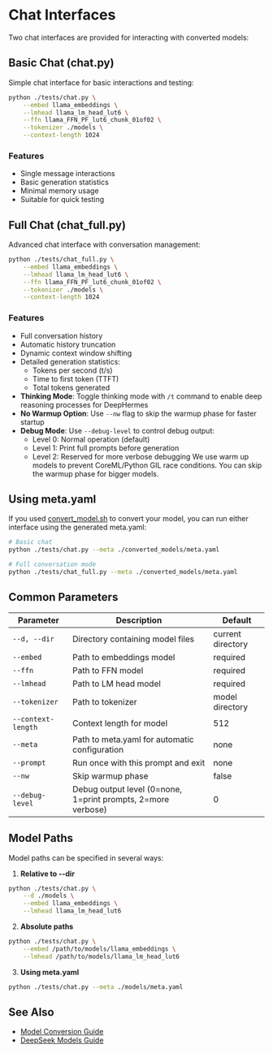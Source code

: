 # Chat Interfaces

Two chat interfaces are provided for interacting with converted models:

## Basic Chat (chat.py)

Simple chat interface for basic interactions and testing:

```bash
python ./tests/chat.py \
    --embed llama_embeddings \
    --lmhead llama_lm_head_lut6 \
    --ffn llama_FFN_PF_lut6_chunk_01of02 \
    --tokenizer ./models \
    --context-length 1024
```

### Features
- Single message interactions
- Basic generation statistics
- Minimal memory usage
- Suitable for quick testing

## Full Chat (chat_full.py)

Advanced chat interface with conversation management:

```bash
python ./tests/chat_full.py \
    --embed llama_embeddings \
    --lmhead llama_lm_head_lut6 \
    --ffn llama_FFN_PF_lut6_chunk_01of02 \
    --tokenizer ./models \
    --context-length 1024
```

### Features
- Full conversation history
- Automatic history truncation
- Dynamic context window shifting
- Detailed generation statistics:
  - Tokens per second (t/s)
  - Time to first token (TTFT)
  - Total tokens generated
- **Thinking Mode**: Toggle thinking mode with `/t` command to enable deep reasoning processes for DeepHermes
- **No Warmup Option**: Use `--nw` flag to skip the warmup phase for faster startup
- **Debug Mode**: Use `--debug-level` to control debug output:
  - Level 0: Normal operation (default)
  - Level 1: Print full prompts before generation
  - Level 2: Reserved for more verbose debugging
We use warm up models to prevent CoreML/Python GIL race conditions. You can skip the warmup phase for bigger models.

## Using meta.yaml

If you used [convert_model.sh](convert_model.md) to convert your model, you can run either interface using the generated meta.yaml:

```bash
# Basic chat
python ./tests/chat.py --meta ./converted_models/meta.yaml

# Full conversation mode
python ./tests/chat_full.py --meta ./converted_models/meta.yaml
```

## Common Parameters

| Parameter | Description | Default |
|-----------|-------------|---------|
| `--d, --dir` | Directory containing model files | current directory |
| `--embed` | Path to embeddings model | required |
| `--ffn` | Path to FFN model | required |
| `--lmhead` | Path to LM head model | required |
| `--tokenizer` | Path to tokenizer | model directory |
| `--context-length` | Context length for model | 512 |
| `--meta` | Path to meta.yaml for automatic configuration | none |
| `--prompt` | Run once with this prompt and exit | none |
| `--nw` | Skip warmup phase | false |
| `--debug-level` | Debug output level (0=none, 1=print prompts, 2=more verbose) | 0 |

## Model Paths

Model paths can be specified in several ways:

1. **Relative to --dir**
```bash
python ./tests/chat.py \
    --d ./models \
    --embed llama_embeddings \
    --lmhead llama_lm_head_lut6
```

2. **Absolute paths**
```bash
python ./tests/chat.py \
    --embed /path/to/models/llama_embeddings \
    --lmhead /path/to/models/llama_lm_head_lut6
```

3. **Using meta.yaml**
```bash
python ./tests/chat.py --meta ./models/meta.yaml
```

## See Also
- [Model Conversion Guide](convert.md)
- [DeepSeek Models Guide](ConvertingDeepSeek.md) 